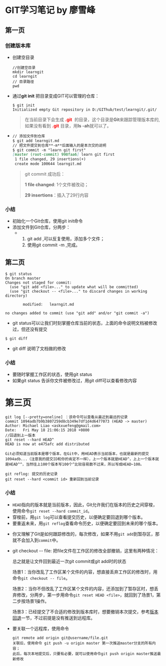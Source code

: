 # GIT学习笔记 by 廖雪峰

## 第一页

### 创建版本库

* 创建空目录

  ```
  //创建空目录
  mkdir learngit
  cd learngit
  // 目录路径
  pwd
  ```

* 通过**git init** 把目录变成GIT可以管理的仓库：

  ```
  $ git init
  Initialized empty Git repository in D:/GIThub/test/learngit/.git/
  ```

  > 在当前目录下会生成<font color=#FF0000> **.git** </font> 的目录，这个目录是**Git**来跟踪管理版本库的,如果没有看到<font color=#FF0000> **.git** </font> 目录，用**ls -ah**就可以了。

* ```markdown
  // 添加文件到仓库
  $ git add learngit.md
  // 把文件提交到仓库**-m**后面输入的是本次交的说明
  $ git commit -m "learn git first"
  [master (root-commit) 998faa6] learn git first
   1 file changed, 29 insertions(+)
   create mode 100644 learngit.md
  ```

  > git commit 成功后：
  >
  > **1 file changed**: 1个文件被改动；
  >
  > **29 insertions**：插入了29行内容

### 小结

* 初始化一个Git仓库，使用git init命令
* 添加文件到Git仓库，分两步：
  * 1. git add <file>,可以反复使用，添加多个文件；
    2. 使用git commit -m <message>,完成。

## 第二页

```
$ git status
On branch master
Changes not staged for commit:
  (use "git add <file>..." to update what will be committed)
  (use "git checkout -- <file>..." to discard changes in working directory)

        modified:   learngit.md

no changes added to commit (use "git add" and/or "git commit -a")

```

* git status可以让我们时刻掌握仓库当前的状态，上面的命令说明文档被修改过，但还没有提交

```
$ git diff
```

* git diff 说明了文档做的修改

### 小结

* 要随时掌握工作区的状态，使用git status 
* 如果git status 告诉你文件被修改过，用git diff可以查看修改内容

# 第三页

```
git log [--pretty=oneline] ：该命令可以查看从最近到最远的记录
commit 1094adb7b9b3807259d8cb349e7df1d4d6477073 (HEAD -> master)
Author: Michael Liao <askxuefeng@gmail.com>
Date:   Fri May 18 21:06:15 2018 +0800
//回退到上一版本
git reset --hard HEAD^
HEAD is now at e475afc add distributed

Git必须知道当前版本是哪个版本，在Git中，用HEAD表示当前版本，也就是最新的提交1094adb...（注意我的提交ID和你的肯定不一样），上一个版本就是HEAD^，上上一个版本就是HEAD^^，当然往上100个版本写100个^比较容易数不过来，所以写成HEAD~100。

git reflog: 提交的历史记录
git reset --hard <commit id> 重新回到当前记录
```

### 小结

- `HEAD`指向的版本就是当前版本，因此，Git允许我们在版本的历史之间穿梭，使用命令`git reset --hard commit_id`。
- 穿梭前，用`git log`可以查看提交历史，以便确定要回退到哪个版本。
- 要重返未来，用`git reflog`查看命令历史，以便确定要回到未来的哪个版本。

* 你又理解了Git是如何跟踪修改的，每次修改，如果不用`git add`到暂存区，那就不会加入到`commit`中。

* git checkout -- file: 把file文件在工作区的修改全部撤销，这里有两种情况：

  总之就是让文件回到最近一次git commit或git add时的状态

  场景1：当你改乱了工作区某个文件的内容，想直接丢弃工作区的修改时，用命令`git checkout -- file`。

  场景2：当你不但改乱了工作区某个文件的内容，还添加到了暂存区时，想丢弃修改，分两步，第一步用命令`git reset HEAD <file>`，就回到了场景1，第二步按场景1操作。

  场景3：已经提交了不合适的修改到版本库时，想要撤销本次提交，参考[版本回退](https://www.liaoxuefeng.com/wiki/0013739516305929606dd18361248578c67b8067c8c017b000/0013744142037508cf42e51debf49668810645e02887691000)一节，不过前提是没有推送到远程库。

* 要关联一个远程库，使用命令

  ```
  git remote add origin git@username/file.git
  关联后，使用命令 git push -u origin master 第一次推送master分支的所有内容；
  此后，每次本地提交后，只要有必要，就可以使用命令git push origin master推送最新修改
  ```

  

